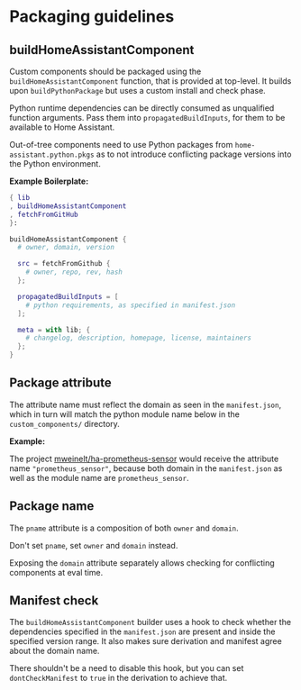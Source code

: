 # Packaging guidelines

## buildHomeAssistantComponent

Custom components should be packaged using the
 `buildHomeAssistantComponent` function, that is provided at top-level.
It builds upon `buildPythonPackage` but uses a custom install and check
phase.

Python runtime dependencies can be directly consumed as unqualified
function arguments. Pass them into `propagatedBuildInputs`, for them to
be available to Home Assistant.

Out-of-tree components need to use Python packages from
`home-assistant.python.pkgs` as to not introduce conflicting package
versions into the Python environment.


**Example Boilerplate:**

```nix
{ lib
, buildHomeAssistantComponent
, fetchFromGitHub
}:

buildHomeAssistantComponent {
  # owner, domain, version

  src = fetchFromGithub {
    # owner, repo, rev, hash
  };

  propagatedBuildInputs = [
    # python requirements, as specified in manifest.json
  ];

  meta = with lib; {
    # changelog, description, homepage, license, maintainers
  };
}
```

## Package attribute

The attribute name must reflect the domain as seen in the
`manifest.json`, which in turn will match the python module name below
in the `custom_components/` directory.

**Example:**

The project [mweinelt/ha-prometheus-sensor](https://github.com/mweinelt/ha-prometheus-sensor/blob/1.0.0/custom_components/prometheus_sensor/manifest.json#L2)
would receive the attribute name `"prometheus_sensor"`, because both
domain in the `manifest.json` as well as the module name are
`prometheus_sensor`.

## Package name

The `pname` attribute is a composition of both `owner` and `domain`.

Don't set `pname`, set `owner` and `domain` instead.

Exposing the `domain` attribute separately allows checking for
conflicting components at eval time.

## Manifest check

The `buildHomeAssistantComponent` builder uses a hook to check whether
the dependencies specified in the `manifest.json` are present and
inside the specified version range. It also makes sure derivation
and manifest agree about the domain name.

There shouldn't be a need to disable this hook, but you can set
`dontCheckManifest` to `true` in the derivation to achieve that.
